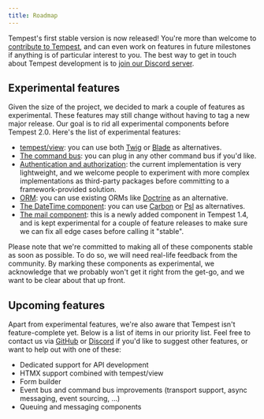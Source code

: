 ```yaml
---
title: Roadmap
---
```


Tempest's first stable version is now released! You're more than welcome to [contribute to Tempest](https://github.com/tempestphp/tempest-framework), and can even work on features in future milestones if anything is of particular interest to you. The best way to get in touch about Tempest development is to [join our Discord server](https://discord.gg/pPhpTGUMPQ).

## Experimental features

Given the size of the project, we decided to mark a couple of features as experimental. These features may still change without having to tag a new major release. Our goal is to rid all experimental components before Tempest 2.0. Here's the list of experimental features:

- [tempest/view](/main/essentials/views): you can use both [Twig](/main/essentials/views#using-twig) or [Blade](/main/essentials/views#using-blade) as alternatives.
- [The command bus](/main/essentials/console-commands): you can plug in any other command bus if you'd like.
- [Authentication and authorization](/main/features/authentication): the current implementation is very lightweight, and we welcome people to experiment with more complex implementations as third-party packages before committing to a framework-provided solution.
- [ORM](/main/essentials/database): you can use existing ORMs like [Doctrine](https://www.doctrine-project.org/) as an alternative.
- [The DateTime component](https://github.com/tempestphp/tempest-framework/tree/main/packages/datetime): you can use [Carbon](https://carbon.nesbot.com/docs/) or [Psl](https://github.com/azjezz/psl) as alternatives.
- [The mail component](/docs/features/mail): this is a newly added component in Tempest 1.4, and is kept experimental for a couple of feature releases to make sure we can fix all edge cases before calling it "stable".

Please note that we're committed to making all of these components stable as soon as possible. To do so, we will need real-life feedback from the community. By marking these components as experimental, we acknowledge that we probably won't get it right from the get-go, and we want to be clear about that up front.

## Upcoming features

Apart from experimental features, we're also aware that Tempest isn't feature-complete yet. Below is a list of items in our priority list. Feel free to contact us via [GitHub](https://github.com/tempestphp/tempest-framework) or [Discord](https://tempestphp.com/discord) if you'd like to suggest other features, or want to help out with one of these:

- Dedicated support for API development
- HTMX support combined with tempest/view
- Form builder
- Event bus and command bus improvements (transport support, async messaging, event sourcing, …)
- Queuing and messaging components
